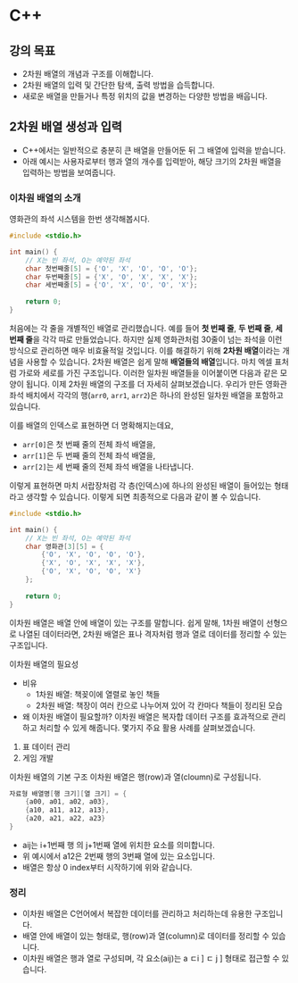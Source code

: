 
# C++
## 강의 목표
- 2차원 배열의 개념과 구조를 이해합니다.
- 2차원 배열의 입력 및 간단한 탐색, 출력 방법을 습득합니다.
- 새로운 배열을 만들거나 특정 위치의 값을 변경하는 다양한 방법을 배웁니다.

## 2차원 배열 생성과 입력

- C++에서는 일반적으로 충분히 큰 배열을 만들어둔 뒤 그 배열에 입력을 받습니다.
- 아래 예시는 사용자로부터 행과 열의 개수를 입력받아, 해당 크기의 2차원 배열을 입력하는 방법을 보여줍니다.
### 이차원 배열의 소개
영화관의 좌석 시스템을 한번 생각해봅시다.
```c
#include <stdio.h>

int main() {
    // X는 빈 좌석, O는 예약된 좌석
    char 첫번째줄[5] = {'O', 'X', 'O', 'O', 'O'};
    char 두번째줄[5] = {'X', 'O', 'X', 'X', 'X'};
    char 세번째줄[5] = {'O', 'X', 'O', 'O', 'X'};
    
    return 0;
}
```
처음에는 각 줄을 개별적인 배열로 관리했습니다. 예를 들어 **첫 번째 줄**, **두 번째 줄**, **세 번째 줄**을 각각 따로 만들었습니다. 하지만 실제 영화관처럼 30줄이 넘는 좌석을 이런 방식으로 관리하면 매우 비효율적일 것입니다.
이를 해결하기 위해 **2차원 배열**이라는 개념을 사용할 수 있습니다. 2차원 배열은 쉽게 말해 **배열들의 배열**입니다. 마치 엑셀 표처럼 가로와 세로를 가진 구조입니다.
이러한 일차원 배열들을 이어붙이면 다음과 같은 모양이 됩니다.
이제 2차원 배열의 구조를 더 자세히 살펴보겠습니다. 우리가 만든 영화관 좌석 배치에서 각각의 행(`arr0`, `arr1`, `arr2`)은 하나의 완성된 일차원 배열을 포함하고 있습니다.

이를 배열의 인덱스로 표현하면 더 명확해지는데요,
- `arr[0]`은 첫 번째 줄의 전체 좌석 배열을,
- `arr[1]`은 두 번째 줄의 전체 좌석 배열을,
- `arr[2]`는 세 번째 줄의 전체 좌석 배열을 나타냅니다.
    
이렇게 표현하면 마치 서랍장처럼 각 층(인덱스)에 하나의 완성된 배열이 들어있는 형태라고 생각할 수 있습니다.
이렇게 되면 최종적으로 다음과 같이 볼 수 있습니다.
```c
#include <stdio.h>

int main() {
    // X는 빈 좌석, O는 예약된 좌석
    char 영화관[3][5] = {
        {'O', 'X', 'O', 'O', 'O'},
        {'X', 'O', 'X', 'X', 'X'},
        {'O', 'X', 'O', 'O', 'X'}
    };
    
    return 0;
}
```
이차원 배열은 배열 안에 배열이 있는 구조를 말합니다. 쉽게 말해, 1차원 배열이 선형으로 나열된 데이터라면, 2차원 배열은 표나 격자처럼 행과 열로 데이터를 정리할 수 있는 구조입니다.

이차원 배열의 필요성
- 비유
	- 1차원 배열: 책꽂이에 열렬로 놓인 책들
	- 2차원 배열: 책장이 여러 칸으로 나누어져 있어 각 칸마다 책들이 정리된 모습
- 왜 이차원 배열이 필요할까?
이차원 배열은 복자합 데이터 구조를 효과적으로 관리하고 처리할 수 있게 해줍니다. 몇가지 주요 활용 사례를 살펴보겠습니다.
1. 표 데이터 관리
2. 게임 개발

이차원 배열의 기본 구조
이차원 배열은 행(row)과 열(cloumn)로 구성됩니다.
```c
자료형 배열명[행 크기][열 크기] = {
    {a00, a01, a02, a03},
    {a10, a11, a12, a13},
    {a20, a21, a22, a23}
}
```
- aij는 i+1번째 행 의 j+1번째 열에 위치한 요소를 의미합니다.
- 위 예시에서 a12은 2번째 행의 3번째 열에 있는 요소입니다.
- 배열은 항상 0 index부터 시작하기에 위와 같습니다.
### 정리
- 이차원 배열은 C언어에서 복잡한 데이터를 관리하고 처리하는데 유용한 구조입니다.
- 배열 안에 배열이 있는 형태로, 행(row)과 열(column)로 데이터를 정리할 수 있습니다.
- 이차원 배열은 행과 열로 구성되며, 각 요소(aij)는 a ㄷi ] ㄷ j ] 형태로 접근할 수 있습니다.










